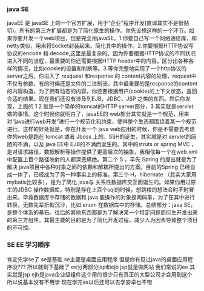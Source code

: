 ### java SE
<p>
javaEE 是 javaSE 上的一个官方扩展，用于“企业”程序开发(直译其实不是很贴切)。所有的第三方扩展都是为了简化原生的操作。你先设想这样的一个环节。如果你要开发一个web项目，但是完全用javaSE。1.你要自己写一个网络通信库，和netty类似，用来将Socket封装起来。简化其中的操作。2.你要根据HTTP协议写协议的encode 和 decode,这里是最复杂的。因为你要根据HTTP协议的不同状况进入不同的流程，最重要的你还需要根据HTTP header中的内容，区分出各种各样的情况，比如cookie的设置和判断等。3.等你完整地实现了一个http协议的server之后，你进入了 resquest 和response 的 content内容的处理，request中不仅有参数，有的时候还是文件的二进制流。其中最重要的是response的content的内容构造，为了拥有动态的内容，你还要根据用户(cookie)的上下文状态，返回合适的结果。现在我们还没有涉及到EJB，JDBC，JSP 之类的东西。然后你发现，上面的 1 2 就是一个简单的tomcat的HTTP server部分，3 其实就是servlet做的事情。这个时候你就明白了，javaEE的 web部分其实就是一个规范，用来对“java进行web开发”进行一个规范化和约束，使得整个生态都围绕着某一个规范进行。这样的好处就是，你在开发一个 java web应用的时候，你是不需要去考虑你的web是跑在 tomcat 或者 Jboss 上的。SSH的诞生，其实就是对 servlet的简陋的不满，以及 java EE中 EJB的不满而诞生的。其中的struts or spring MVC ，是对请求路径，数据解析等操作提供了更高层次的抽象，我相信每一个在web.xml中配置上百个路径映射的人都深恶痛绝。第二个 S ，早先 Spring 的提出就是为了解决 java项目中各种对象之间的依赖和解耦所提出的方案。目前的Spring 已经自成一体了，已经成为了另一种事实上的标准。第三个 H，hibernate （其实大家用mybatis比较多），是为了简化 java与 关系性数据库交互而诞生的。如果你用过原生的JDBC 操作数据库，特别是存在上百个sql的时候，想跳楼的想法会时不时冒出来。毕竟数据库中存储的数据和 java 能操作的对象是两码事，为了在其中进行转换，无数先辈折戟沉沙，比如 enum 在数据库中的存储。总结部分：java SE，是整个体系的基石。往后的其他东西都是为了解决某一个特定问题而衍生开发出来的第三方组件。其最主要的目的是为了简化开发过程，减少人为因素导致整个项目的不可控。
</p>

### SE EE 学习顺序
<p>
肯定先学se了 se是基础 se主要是桌面应用程序 但是你有见过java的桌面应用程序没??? 所以就剩下基础了
ee分两部分jsp和ejb jsp就是做网站 我们常说的ee 其实就是jsp  ejb是java企业级组件这个用的很少只有真正的大型公司才会用到这个所以说基本没有不用学
现在学完se以后还可以去学安卓也不错
</p>
